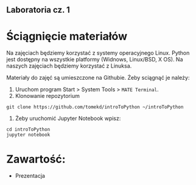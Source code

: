 ## Laboratoria cz. 1

# Ściągnięcie materiałów
Na zajęciach będziemy korzystać z systemy operacyjnego Linux. Python jest
dostępny na wszystkie platformy (Widnows, Linux/BSD, X OS). Na naszych zajęciach
będziemy korzystać z Linuksa.

Materiały do zajęć są umieszczone na Githubie. Żeby sciągnąć je należy:
1. Uruchom program Start > System Tools > ``MATE Terminal``.
1. Klonowanie repozytorium
```
git clone https://github.com/tomekd/introToPython ~/introToPython
```
1. Żeby uruchomić Jupyter Notebook wpisz:
```
cd introToPython
jupyter notebook
```

# Zawartość:
 * Prezentacja
